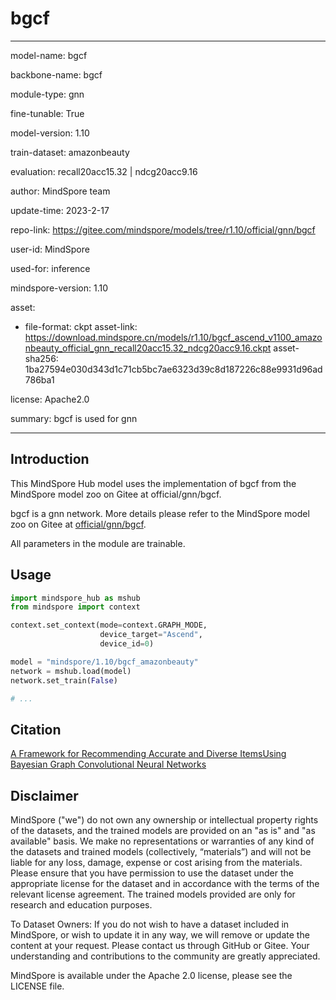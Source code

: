 # bgcf

---

model-name: bgcf

backbone-name: bgcf

module-type: gnn

fine-tunable: True

model-version: 1.10

train-dataset: amazonbeauty

evaluation: recall20acc15.32 | ndcg20acc9.16

author: MindSpore team

update-time: 2023-2-17

repo-link: <https://gitee.com/mindspore/models/tree/r1.10/official/gnn/bgcf>

user-id: MindSpore

used-for: inference

mindspore-version: 1.10

asset:

-
    file-format: ckpt
    asset-link: <https://download.mindspore.cn/models/r1.10/bgcf_ascend_v1100_amazonbeauty_official_gnn_recall20acc15.32_ndcg20acc9.16.ckpt>
    asset-sha256: 1ba27594e030d343d1c71cb5bc7ae6323d39c8d187226c88e9931d96ad786ba1

license: Apache2.0

summary: bgcf is used for gnn

---

## Introduction

This MindSpore Hub model uses the implementation of bgcf from the MindSpore model zoo on Gitee at official/gnn/bgcf.

bgcf is a gnn network. More details please refer to the MindSpore model zoo on Gitee at [official/gnn/bgcf](https://gitee.com/mindspore/models/blob/r1.10/official/gnn/bgcf/README.md).

All parameters in the module are trainable.

## Usage

```python
import mindspore_hub as mshub
from mindspore import context

context.set_context(mode=context.GRAPH_MODE,
                    device_target="Ascend",
                    device_id=0)

model = "mindspore/1.10/bgcf_amazonbeauty"
network = mshub.load(model)
network.set_train(False)

# ...
```

## Citation

[A Framework for Recommending Accurate and Diverse ItemsUsing Bayesian Graph Convolutional Neural Networks](https://dl.acm.org/doi/abs/10.1145/3394486.3403254)

## Disclaimer

MindSpore ("we") do not own any ownership or intellectual property rights of the datasets, and the trained models are provided on an "as is" and "as available" basis. We make no representations or warranties of any kind of the datasets and trained models (collectively, “materials”) and will not be liable for any loss, damage, expense or cost arising from the materials. Please ensure that you have permission to use the dataset under the appropriate license for the dataset and in accordance with the terms of the relevant license agreement. The trained models provided are only for research and education purposes.

To Dataset Owners: If you do not wish to have a dataset included in MindSpore, or wish to update it in any way, we will remove or update the content at your request. Please contact us through GitHub or Gitee. Your understanding and contributions to the community are greatly appreciated.

MindSpore is available under the Apache 2.0 license, please see the LICENSE file.
